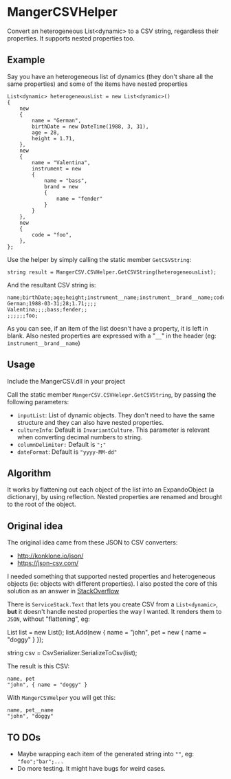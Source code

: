 # MangerCSVHelper
Convert an heterogeneous List&lt;dynamic> to a CSV string, regardless their properties. It supports nested properties too.

## Example

Say you have an heterogeneous list of dynamics (they don't share all the same properties) and some of the items have nested properties

    List<dynamic> heterogeneousList = new List<dynamic>()
    {
        new 
        {
            name = "German",
            birthDate = new DateTime(1988, 3, 31),
            age = 28,
            height = 1.71,
        },
        new 
        {
            name = "Valentina",
            instrument = new
            {
                name = "bass",
                brand = new 
                {
                    name = "fender"
                }
            }
        },
        new 
        {
            code = "foo",
        },
    };
    
Use the helper by simply calling the static member `GetCSVString`:

    string result = MangerCSV.CSVHelper.GetCSVString(heterogeneousList);

And the resultant CSV string is:

    name;birthDate;age;height;instrument__name;instrument__brand__name;code
    German;1988-03-31;28;1.71;;;;
    Valentina;;;;bass;fender;;
    ;;;;;;foo;
    
As you can see, if an item of the list doesn't have a property, it is left in blank. Also nested properties are expressed with a "`__`" in the header (eg: `instrument__brand__name`)

## Usage

Include the MangerCSV.dll in your project

Call the static member `MangerCSV.CSVHelepr.GetCSVString`, by passing the following parameters:

* `inputList`: List of dynamic objects. They don't need to have the same structure and they can also have nested properties.
* `cultureInfo`: Default is `InvariantCulture`. This parameter is relevant when converting decimal numbers to string.
* `columnDelimiter:` Default is `";"`
* `dateFormat`: Default is `"yyyy-MM-dd"`

## Algorithm

It works by flattening out each object of the list into an ExpandoObject (a dictionary), by using reflection. Nested properties are renamed and brought to the root of the object.

## Original idea

The original idea came from these JSON to CSV converters:

* http://konklone.io/json/
* https://json-csv.com/

I needed something that supported nested properties and heterogeneous objects (ie: objects with different properties). I also posted the core of this solution as an answer in [StackOverflow](http://stackoverflow.com/questions/27734201/serializing-a-list-of-dynamic-objects-to-a-csv-with-servicestack-text)

There is `ServiceStack.Text` that lets you create CSV from a `List<dynamic>`, **but** it doesn't handle nested properties the way I wanted. It renders them to `JSON`, without "flattening", eg:

   List<dynamic> list = new List<dynamic>();
   list.Add(new
   {
         name = "john", 
         pet = new 
         { 
              name = "doggy"
         }
   });

   string csv = CsvSerializer.SerializeToCsv(list);
   
The result is this CSV:

    name, pet
    "john", { name = "doggy" }
    
With `MangerCSVHelper` you will get this:

    name, pet__name
    "john", "doggy"

## TO DOs

* Maybe wrapping each item of the generated string into `""`, eg: `"foo";"bar";...`
* Do more testing. It might have bugs for weird cases.

